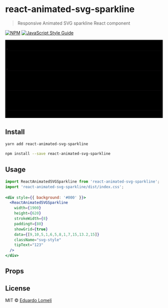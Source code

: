 # react-animated-svg-sparkline

> Responsive Animated SVG sparkline React component

[![NPM](https://img.shields.io/npm/v/react-animated-svg-sparkline.svg)](https://www.npmjs.com/package/react-animated-svg-sparkline) [![JavaScript Style Guide](https://img.shields.io/badge/code_style-standard-brightgreen.svg)](https://standardjs.com)

![React Animated SVG Sparkline](./preview.gif)

## Install

```bash
yarn add react-animated-svg-sparkline
```

```bash
npm install --save react-animated-svg-sparkline
```

## Usage

```jsx
import ReactAnimatedSVGSparkline from 'react-animated-svg-sparkline';
import 'react-animated-svg-sparkline/dist/index.css';

<div style={{ background: '#000' }}>
  <ReactAnimatedSVGSparkline
    width={1900}
    height={620}
    strokeWidth={8}
    paddingY={80}
    showGrid={true}
    data={[9,10,5,1,6,5,8,1,7,15,13.2,15]}
    className="svg-style"
    tipText="123"
  />
</div>
```

## Props

## License

MIT © [Eduardo Lomelí](https://github.com/eduardinni)
